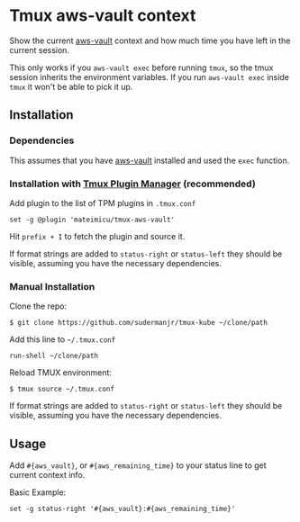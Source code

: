 # Tmux aws-vault context

Show the current [aws-vault][aws-vault] context and how much time you have left in the current session.

This only works if you `aws-vault exec` before running `tmux`, so the tmux session inherits the environment variables.
If you run `aws-vault exec` inside `tmux` it won't be able to pick it up.

## Installation

### Dependencies

This assumes that you have [aws-vault][aws-vault] installed and used the `exec` function.

### Installation with [Tmux Plugin Manager](https://github.com/tmux-plugins/tpm) (recommended)

Add plugin to the list of TPM plugins in `.tmux.conf`

    set -g @plugin 'mateimicu/tmux-aws-vault'

Hit `prefix + I` to fetch the plugin and source it.

If format strings are added to `status-right` or `status-left` they should be visible, assuming you have the necessary dependencies.

### Manual Installation

Clone the repo:

    $ git clone https://github.com/sudermanjr/tmux-kube ~/clone/path

Add this line to `~/.tmux.conf`

    run-shell ~/clone/path

Reload TMUX environment:

    $ tmux source ~/.tmux.conf

If format strings are added to `status-right` or `status-left` they should be visible, assuming you have the necessary dependencies.

## Usage

Add `#{aws_vault}`, or  `#{aws_remaining_time}` to your status line to get current context info.

Basic Example:

    set -g status-right '#{aws_vault}:#{aws_remaining_time}'

[aws-vault]: https://github.com/99designs/aws-vault
